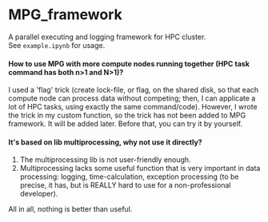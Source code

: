 # MPG_framework
A parallel executing and logging framework for HPC cluster.  
See `example.ipynb` for usage.

#### How to use MPG with more compute nodes running together (HPC task command has both n>1 and N>1)?
I used a 'flag' trick (create lock-file, or flag, on the shared disk, so that each compute node can process data without competing; then, I can applicate a lot of HPC tasks, using exactly the same command/code). However, I wrote the trick in my custom function, so the trick has not been added to MPG framework. It will be added later. Before that, you can try it by yourself.

#### It's based on lib multiprocessing, why not use it directly?
1. The multiprocessing lib is not user-friendly enough.
2. Multiprocessing lacks some useful function that is very important in data processing: logging, time-calculation, exception processing (to be precise, it has, but is REALLY hard to use for a non-professional developer).

All in all, nothing is better than useful.